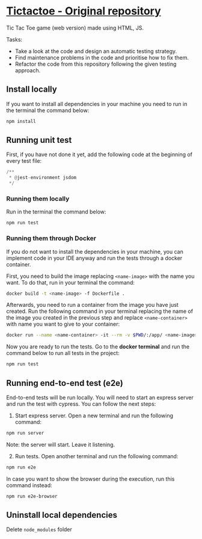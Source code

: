 # [Tictactoe - Original repository](https://yelynn1.github.io/tictactoe/)

Tic Tac Toe game (web version) made using HTML, JS.

Tasks:
* Take a look at the code and design an automatic testing strategy.
* Find maintenance problems in the code and prioritise how to fix them.
* Refactor the code from this repository following the given testing approach. 

## Install locally

If you want to install all dependencies in your machine you need to run in the terminal the command below:

```bash
npm install
```

## Running unit test

First, if you have not done it yet, add the following code at the beginning of every test file:

```python
/**
 * @jest-environment jsdom
 */
```

### Running them locally

Run in the terminal the command below:

```bash
npm run test
```

### Running them through Docker

If you do not want to install the dependencies in your machine, you can implement code in your IDE anyway and run
the tests through a docker container.

First, you need to build the image replacing `<name-image>` with the name you want. To do that, run in your terminal 
the command:

```bash
docker build -t <name-image> -f Dockerfile .
```

Afterwards, you need to run a container from the image you have just created. Run the following command in your 
terminal replacing the name of the image you created in the previous step and replace `<name-container>` with name
you want to give to your container:

```bash
docker run --name <name-container> -it --rm -v $PWD/:/app/ <name-image>
```

Now you are ready to run the tests. Go to the **docker terminal** and run the command below to run all tests in the project:

```bash
npm run test
```


## Running end-to-end test (e2e)

End-to-end tests will be run locally. You will need to start an express server and run the test with cypress. 
You can follow the next steps:

1. Start express server. Open a new terminal and run the following command:

```bash
npm run server
```

Note: the server will start. Leave it listening.


2. Run tests. Open another terminal and run the following command:

```bash
npm run e2e
```

In case you want to show the browser during the execution, run this command instead:

```bash
npm run e2e-browser
```


## Uninstall local dependencies

Delete `node_modules` folder
